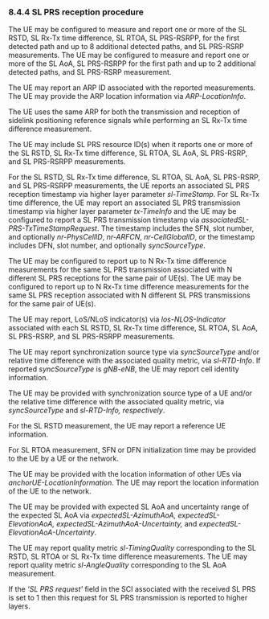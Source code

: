 ### 8.4.4 SL PRS reception procedure

The UE may be configured to measure and report one or more of the SL
RSTD, SL Rx-Tx time difference, SL RTOA, SL PRS-RSRPP, for the first
detected path and up to 8 additional detected paths, and SL PRS-RSRP
measurements. The UE may be configured to measure and report one or more
of the SL AoA, SL PRS-RSRPP for the first path and up to 2 additional
detected paths, and SL PRS-RSRP measurement.

The UE may report an ARP ID associated with the reported measurements.
The UE may provide the ARP location information via *ARP-LocationInfo*.

The UE uses the same ARP for both the transmission and reception of
sidelink positioning reference signals while performing an SL Rx-Tx time
difference measurement.

The UE may include SL PRS resource ID(s) when it reports one or more of
the SL RSTD, SL Rx-Tx time difference, SL RTOA, SL AoA, SL PRS-RSRP, and
SL PRS-RSRPP measurements.

For the SL RSTD, SL Rx-Tx time difference, SL RTOA, SL AoA, SL PRS-RSRP,
and SL PRS-RSRPP measurements, the UE reports an associated SL PRS
reception timestamp via higher layer parameter *sl-TimeStamp*. For SL
Rx-Tx time difference, the UE may report an associated SL PRS
transmission timestamp via higher layer parameter *tx-TimeInfo* and the
UE may be configured to report a SL PRS transmission timestamp via
*associatedSL-PRS-TxTimeStampRequest*. The timestamp includes the SFN,
slot number, and optionally *nr-PhysCellID*, *nr-ARFCN*,
*nr-CellGlobalID*, or the timestamp includes DFN, slot number, and
optionally *syncSourceType*.

The UE may be configured to report up to N Rx-Tx time difference
measurements for the same SL PRS transmission associated with N
different SL PRS receptions for the same pair of UE(s). The UE may be
configured to report up to N Rx-Tx time difference measurements for the
same SL PRS reception associated with N different SL PRS transmissions
for the same pair of UE(s).

The UE may report, LoS/NLoS indicator(s) via *los-NLOS-Indicator*
associated with each SL RSTD, SL Rx-Tx time difference, SL RTOA, SL AoA,
SL PRS-RSRP, and SL PRS-RSRPP measurements.

The UE may report synchronization source type via *syncSourceType*
and/or relative time difference with the associated quality metric, via
*sl-RTD-Info*. If reported *syncSourceType* is *gNB-eNB*, the UE may
report cell identity information.

The UE may be provided with synchronization source type of a UE and/or
the relative time difference with the associated quality metric, via
*syncSourceType* and *sl-RTD-Info, respectively*.

For the SL RSTD measurement, the UE may report a reference UE
information.

For SL RTOA measurement, SFN or DFN initialization time may be provided
to the UE by a UE or the network.

The UE may be provided with the location information of other UEs via
*anchorUE-LocationInformation*. The UE may report the location
information of the UE to the network.

The UE may be provided with expected SL AoA and uncertainty range of the
expected SL AoA via *expectedSL-AzimuthAoA, expectedSL-ElevationAoA,
expectedSL-AzimuthAoA-Uncertainty,* and
*expectedSL-ElevationAoA-Uncertainty*.

The UE may report quality metric *sl-TimingQuality* corresponding to the
SL RSTD, SL RTOA or SL Rx-Tx time difference measurements. The UE may
report quality metric *sl-AngleQuality* corresponding to the SL AoA
measurement.

If the *\'SL PRS request\'* field in the SCI associated with the
received SL PRS is set to 1 then this request for SL PRS transmission is
reported to higher layers.